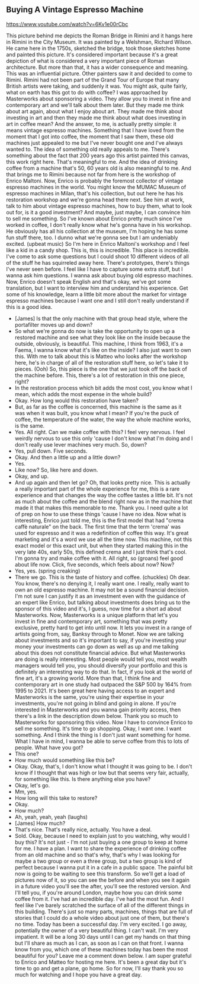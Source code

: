 ## Buying A Vintage Espresso Machine

<https://www.youtube.com/watch?v=6Kv1e00rCbc>

This picture behind me depicts
the Roman Bridge in Rimini
and it hangs here in
Rimini in the City Museum.
It was painted by a
Welshman, Richard Wilson.
He came here in the 1750s,
sketched the bridge,
took those sketches home
and painted this picture.
It's considered important
because it's a great depiction
of what is considered
a very important piece
of Roman architecture.
But more than that, it has a
wider consequence and meaning.
This was an influential picture.
Other painters saw it and
decided to come to Rimini.
Rimini had not been part
of the Grand Tour of Europe
that many British artists were
taking, and suddenly it was.
You might ask, quite fairly,
what on earth has this
got to do with coffee?
I was approached by Masterworks
about sponsoring a video.
They allow you to invest in
fine and contemporary art
and we'll talk about them later.
But they made me think about art again,
about what I enjoy about art.
They made me think about investing in art
and then they made me think
about what does investing
in art in coffee mean?
And the answer, to me, is
actually pretty simple:
it means vintage espresso machines.
Something that I have loved
from the moment that I got into coffee,
the moment that I saw them,
these old machines just appealed to me
but I've never bought one
and I've always wanted to.
The idea of something
old really appeals to me.
There's something about the fact
that 200 years ago this
artist painted this canvas,
this work right here.
That's meaningful to me.
And the idea of drinking coffee
from a machine that's 50, 60 years old
is also meaningful to me.
And that brings me to Rimini
because not far from here is
the workshop of Enrico Maltoni.
Now, Enrico is probably
the foremost collector
of vintage espresso machines in the world.
You might know
the MUMAC Museum of
espresso machines in Milan,
that's his collection,
but out here he has his
restoration workshop
and we're gonna head there next.
See him at work,
talk to him about vintage
espresso machines,
how to buy them, what to look out for,
is it a good investment?
And maybe, just maybe,
I can convince him to sell me something.
So I've known about Enrico
pretty much since I've worked in coffee,
I don't really know what he's
gonna have in his workshop.
He obviously has all his
collection at the museum,
I'm hoping he has some
fun stuff there, too.
I dunno what we're gonna see
but I am undeniably excited.
(upbeat music)
So I'm here in Enrico Maltoni's workshop
and I feel like a kid in a candy shop.
This is, this is incredible.
This place is incredible.
I've come to ask some questions
but I could shoot 10 different videos
of all of the stuff he
has squirreled away here.
There's prototypes, there's
things I've never seen before.
I feel like I have to
capture some extra stuff,
but I wanna ask him questions.
I wanna ask about buying
old espresso machines.
Now, Enrico doesn't speak English
and that's okay, we've
got some translation,
but I want to interview him
and understand his experience.
Get some of his knowledge,
learn a little bit more
about the market for
vintage espresso machines
because I want one
and I still don't really
understand if this is a good idea.

- [James] Is that the only machine
  with that group head style,
  where the portafilter moves up and down?
- So what we're gonna do now
  is take the opportunity to
  open up a restored machine
  and see what they look like on the inside
  because the outside,
  obviously, is beautiful.
  This machine, I think
  from 1963, it's a Faema,
  I wanna know what it's like on the inside?
  I also just want to own this.
  With me to talk about this is Matteo
  who looks after the workshop here,
  he's in charge of all of
  the restoration stuff here,
  so let's take it to pieces.
  (Ooh)
  So, this piece is the one
  that we just took off the
  back of the machine before.
  This, there's a lot of restoration
  in this one piece, right?
- In the restoration process
  which bit adds the most cost,
  you know what I mean,
  which adds the most
  expense in the whole build?
- Okay. How long would this
  restoration have taken?
- But, as far as the coffee is concerned,
  this machine is the same as
  it was when it was built,
  you know what I mean?
  If you're the puck of coffee,
  the temperature of the water,
  the way the whole machine
  works, is the same.
- Yes.
  All right. Can we make coffee with this?
  I feel very nervous.
  I feel weirdly nervous to use this
  only 'cause I don't know what I'm doing
  and I don't really use
  lever machines very much.
  So, down?
- Yes, pull down.
  Five seconds.
- Okay.
  And then a little up and a little down?
- Yes.
- Like now?
  So, like here and down.
- Okay,
  and up.
- And up again
  and then let go?
  Oh, that looks pretty nice.
  This is actually a
  really important part of
  the whole experience for me,
  this is a rare experience
  and that changes the way the
  coffee tastes a little bit.
  It's not as much about the
  coffee and the blend right now
  as in the machine that made it
  that makes this memorable to me.
  Thank you.
  I need quite a lot of prep
  on how to use these things
  'cause I have no idea.
  Now what is interesting,
  Enrico just told me,
  this is the first model
  that had "crema caffè
  naturale" on the back.
  The first time that the term
  'crema' was used for espresso
  and it was a redefinition
  of coffee this way.
  It's great marketing
  and it's a word we use all the time now.
  This machine, not this exact
  model or this exact unit,
  but when they started making this
  in the very late 40s, early
  50s, this defined crema
  and I just think that's cool.
  I'm gonna try and make coffee with it.
  All right, so (groans)
  feel good about life now.
  Click, five seconds,
  which feels about now?
  Now?
- Yes, yes.
  (spring creaking)
- There we go.
  This is the taste of history
  and coffee.
  (chuckles)
  Oh dear.
  You know, there's no denying
  it, I really want one.
  I really, really want to
  own an old espresso machine.
  It may not be a sound financial decision.
  I'm not sure I can justify
  it as an investment
  even with the guidance
  of an expert like Enrico,
  but talking about investments
  does bring us to the sponsor of this video
  and it's, I guess,
  now time for a short ad about Masterworks.
  Now, Masterworks is a unique platform
  that let's you invest in
  fine and contemporary art,
  something that was pretty exclusive,
  pretty hard to get into until now.
  It lets you invest in a range of artists
  going from, say, Banksy through to Monet.
  Now we are talking about investments
  and so it's important to say,
  if you're investing your money
  your investments can go down as well as up
  and me talking about this
  does not constitute financial advice.
  But what Masterworks are
  doing is really interesting.
  Most people would tell you,
  most wealth managers would tell you,
  you should diversify your portfolio
  and this is definitely an
  interesting way to do that.
  In fact, if you look at
  the world of fine art,
  it's a growing world.
  More than that,
  I think fine and
  contemporary art in one study
  had outpaced the S&P 500
  by 164% from 1995 to 2021.
  It's been great here
  having access to an expert
  and Masterworks is the same,
  you're using their expertise
  in your investments,
  you're not going in
  blind and going in alone.
  If you're interested in Masterworks
  and you wanna gain priority access,
  then there's a link in the
  description down below.
  Thank you so much to Masterworks
  for sponsoring this video.
  Now I have to convince
  Enrico to sell me something.
  It's time to go shopping.
  Okay, I want one. I want something.
  And I think the thing is
  I don't just want something for home.
  What I have in mind,
  I wanna be able to serve coffee
  from this to lots of people.
  What have you got?
- This one?
- How much would something like this be?
- Okay.
  Okay, that's,
  I don't know what I
  thought it was going to be.
  I don't know if I thought
  that was high or low
  but that seems very fair,
  actually, for something like this.
  Is there anything else you have?
- Okay, let's go.
- Mm, yes.
- How long will this take to restore?
- Okay.
- How much?
- Ah, yeah, yeah, yeah (laughs)
- [James] How much?
- That's nice. That's
  really nice, actually.
  You have a deal.
- Sold.
  Okay, because I need to
  explain just to you watching,
  why would I buy this? It's not just -
  I'm not just buying a one
  group to keep at home for me.
  I have a plan.
  I want to share the experience
  of drinking coffee from an old machine
  and so that's why,
  that's why I was looking
  for maybe a two group
  or even a three group,
  but a two group is kind of perfect
  because I wanna put it in
  a cafe in a public space.
  The painful bit now
  is going to be waiting
  to see this transform.
  So we'll get a load of pictures now of it,
  so you can see the before
  and when you see it
  again in a future video
  you'll see the after, you'll
  see the restored version.
  And I'll tell you, if
  you're around London,
  maybe how you can drink
  some coffee from it.
  I've had an incredible
  day. I've had the most fun.
  And I feel like I've barely
  scratched the surface
  of all of the different
  things in this building.
  There's just so many
  parts, machines, things
  that are full of stories
  that I could do a whole
  video about just one of them,
  but there's no time.
  Today has been a successful
  day. I'm very excited.
  I go away, potentially the
  owner of a very beautiful thing.
  I can't wait. I'm very impatient.
  It will be a long 30 days
  until I can get my hands on that thing
  but I'll share as much as
  I can, as soon as I can
  on that front.
  I wanna know from you, which
  one of these machines today
  has been the most beautiful for you?
  Leave me a comment down below.
  I am super grateful to Enrico and Matteo
  for hosting me here.
  It's been a great day
  but it's time to go and
  get a plane, go home.
  So for now, I'll say thank
  you so much for watching
  and I hope you have a great day.
